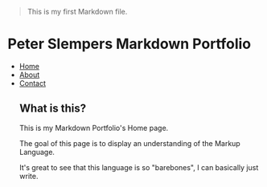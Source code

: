 > This is my first Markdown file.

Peter Slempers Markdown Portfolio
========

<ul id="Project Submenu">
    <li><a href="index" title="Home">Home</a></li>
    <li><a href="about" title="About">About</a></li>
    <li><a href="contact" title="Contact">Contact</a></li>

## What is this?

<p>This is my Markdown Portfolio's Home page.</p>

<p>The goal of this page is to display an understanding of the Markup Language.
<p>It's great to see that this language is so "barebones", I can basically just write.

